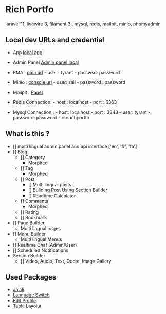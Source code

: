 # Rich Portfo

laravel 11, livewire 3, filament 3 , mysql, redis, mailpit, minio, phpmyadmin

## Local dev URLs and credential

-   App [local app](http://localhost:8888)
-   Admin Panel [Admin panel local](http://localhost:8888/Admin)

-   PMA : [pma url](http://localhost:8080) - user : tyrant - passwsd: password
-   Minio : [console url](http://localhost:8901/login) - user: sail - password : password
-   Mailpit : [Panel](http://localhost:8025)
-   Redis Connection: - host : localhost - port : 6363
-   Mysql Connection : - host: localhost - port : 3343 - user: tyrant - password: password - db:richportfo

## What is this ?

-   [] multi lingual admin panel and api interface ['en', 'fr', 'fa']
-   [] Blog
    -   [] Category
        -   Morphed
    -   [] Tag
        -   Morphed
    -   [] Post
        -   [] Multi lingual posts
        -   [] Building Post Using Section Builder
        -   [] Readtime Calculator
    -   [] Comments
        -   Morphed
    -   [] Rating
    -   [] Bookmark
-   [] Page Builder
    -   Multi lingual pages
-   [] Menu Builder
    -   Multi lingual Menus
-   [] Realtime Chat (Admin/User)
-   [] Scheduled Notifications
-   Section Builder
    -   [] Video, Audio, Text, Quote, Image Gallery

## Used Packages

-   [Jalali](https://filamentphp.com/plugins/mokhosh-jalali)
-   [Language Switch](https://filamentphp.com/plugins/bezhansalleh-language-switch)
-   [Edit Profile](https://filamentphp.com/plugins/joaopaulolndev-edit-profile)
-   [Table Layoiut](https://github.com/Hydrat-Agency/filament-table-layout-toggle)
